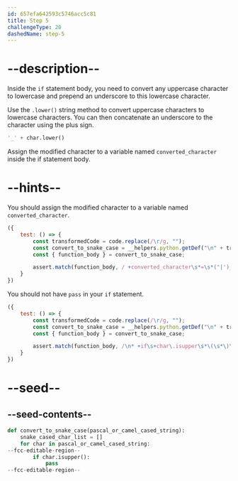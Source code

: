 ```yaml
---
id: 657efa642593c5746acc5c81
title: Step 5
challengeType: 20
dashedName: step-5
---
```


# --description--

Inside the `if` statement body, you need to convert any uppercase character to lowercase and prepend an underscore to this lowercase character.

Use the `.lower()` string method to convert uppercase characters to lowercase characters. You can then concatenate an underscore to the character using the plus sign.

```python
'_' + char.lower()
```

Assign the modified character to a variable named `converted_character` inside the if statement body.

# --hints--

You should assign the modified character to a variable named `converted_character`.

```js
({
    test: () => {
        const transformedCode = code.replace(/\r/g, "");
        const convert_to_snake_case = __helpers.python.getDef("\n" + transformedCode, "convert_to_snake_case");
        const { function_body } = convert_to_snake_case;

        assert.match(function_body, / +converted_character\s*=\s*("|')_\1\s*\+\s*char\.lower\s*\(\s*\)/);
    }
})
```

You should not have `pass` in your `if` statement.

```js
({
    test: () => {
        const transformedCode = code.replace(/\r/g, "");
        const convert_to_snake_case = __helpers.python.getDef("\n" + transformedCode, "convert_to_snake_case");
        const { function_body } = convert_to_snake_case;

        assert.match(function_body, /\n* +if\s+char\.isupper\s*\(\s*\)\s*:\s*\n[\n\s]+converted_character\s*=\s*("|')_\1\s*\+\s*char\.lower\s*\(\s*\)/);
    }
})
```

# --seed--

## --seed-contents--

```py
def convert_to_snake_case(pascal_or_camel_cased_string):
    snake_cased_char_list = []
    for char in pascal_or_camel_cased_string:
--fcc-editable-region--
        if char.isupper():
            pass
--fcc-editable-region--
```
